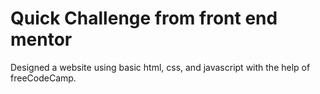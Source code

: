 # Quick Challenge from front end mentor
Designed a website using basic html, css, and javascript with the help of freeCodeCamp.